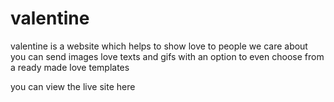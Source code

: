 # valentine
valentine is a website which helps to show love to people we care about you can send images love texts and gifs with an option to even choose from a ready made love templates

you can view the live site here 


